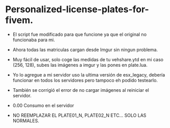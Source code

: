 # Personalized-license-plates-for-fivem.

- El script fue modificado para que funcione ya que el original no funcionaba para mi.

- Ahora todas las matriculas cargan desde Imgur sin ningun problema.

- Muy fácil de usar, solo coge las medidas de tu vehshare.ytd en mi caso (256, 128), subes las imágenes a imgur y las pones en plate.lua.

- Yo lo agregue a mi servidor uso la ultima versión de esx_legacy, debería funcionar en todos los servidores pero tampoco eh podido testearlo.

- También se corrigió el error de no cargar imágenes al reiniciar el servidor.

- 0.00 Consumo en el servidor

- NO REEMPLAZAR EL PLATE01_N, PLATE02_N ETC… SOLO LAS NORMALES.
